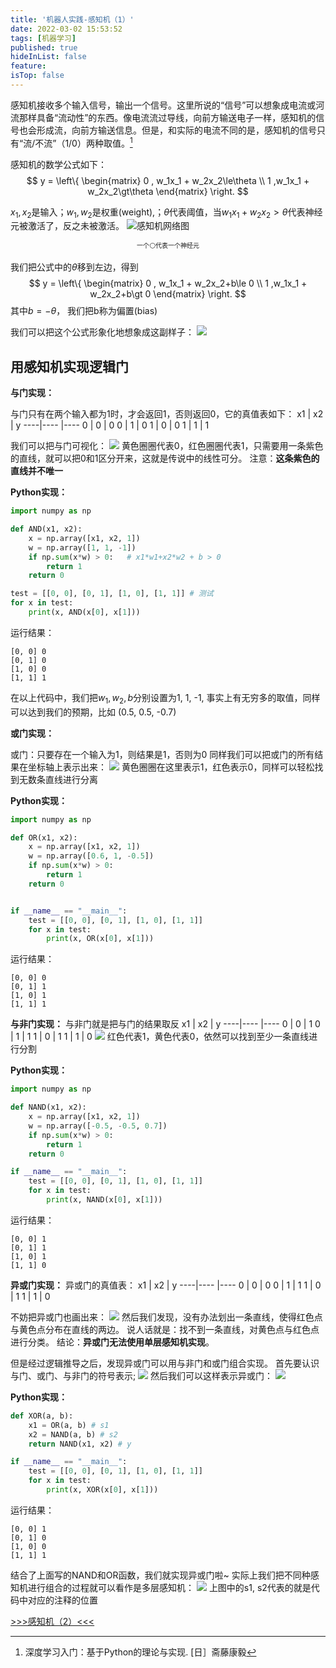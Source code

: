 ```yaml
---
title: '机器人实践-感知机（1）'
date: 2022-03-02 15:53:52
tags: [机器学习]
published: true
hideInList: false
feature: 
isTop: false
---
```

感知机接收多个输入信号，输出一个信号。这里所说的“信号”可以想象成电流或河流那样具备“流动性”的东西。像电流流过导线，向前方输送电子一样，感知机的信号也会形成流，向前方输送信息。但是，和实际的电流不同的是，感知机的信号只有“流/不流”（1/0）两种取值。[^1]

[^1]:  深度学习入门：基于Python的理论与实现. [日］斋藤康毅

感知机的数学公式如下：
$$
y = \left\{
    \begin{matrix}
        0  , w_1x_1 + w_2x_2\le\theta \\ 
        1  ,w_1x_1 + w_2x_2\gt\theta
    \end{matrix}
    \right.
$$

$x_1, x_2$是输入；$w_1, w_2$是权重(weight),；$\theta$代表阈值，当$w_1x_1+w_2x_2\gt\theta$代表神经元被激活了，反之未被激活。
![感知机网络图](../images/1646209262323.png)
<center style="font-size:10px;margin-bottom:10px;">一个⚪代表一个神经元</center>

我们把公式中的$\theta$移到左边，得到
$$
y = \left\{
    \begin{matrix}
        0  , w_1x_1 + w_2x_2+b\le 0 \\ 
        1  ,w_1x_1 + w_2x_2+b\gt 0
    \end{matrix}
    \right.
$$
其中$b=-\theta$， 我们把b称为偏置(bias)

我们可以把这个公式形象化地想象成这副样子：
![](../images/1647362892310.png)

## 用感知机实现逻辑门

**与门实现：**

与门只有在两个输入都为1时，才会返回1，否则返回0，它的真值表如下：
x1  | x2  | y
----|---- |----
0    |   0  |  0
0    |   1  |  0
1    |   0  |  0
1    |    1 |  1

我们可以把与门可视化：
![](../images/1647359412136.jpg)
黄色圈圈代表0，红色圈圈代表1，只需要用一条紫色的直线，就可以把0和1区分开来，这就是传说中的线性可分。
注意：**这条紫色的直线并不唯一**

**Python实现：**
```python
import numpy as np

def AND(x1, x2):
    x = np.array([x1, x2, 1])
    w = np.array([1, 1, -1])
    if np.sum(x*w) > 0:   # x1*w1+x2*w2 + b > 0
        return 1
    return 0

test = [[0, 0], [0, 1], [1, 0], [1, 1]] # 测试
for x in test:
    print(x, AND(x[0], x[1]))
```
运行结果：
```text
[0, 0] 0
[0, 1] 0
[1, 0] 0
[1, 1] 1
```
在以上代码中，我们把$w_1, w_2, b$分别设置为1, 1, -1, 事实上有无穷多的取值，同样可以达到我们的预期，比如 (0.5, 0.5, -0.7)

**或门实现：**

或门：只要存在一个输入为1，则结果是1，否则为0
同样我们可以把或门的所有结果在坐标轴上表示出来：
![](../images/1647359815428.jpg)
黄色圈圈在这里表示1，红色表示0，同样可以轻松找到无数条直线进行分离

**Python实现：**
```python
import numpy as np

def OR(x1, x2):
    x = np.array([x1, x2, 1])
    w = np.array([0.6, 1, -0.5])
    if np.sum(x*w) > 0:
        return 1
    return 0


if __name__ == "__main__":
    test = [[0, 0], [0, 1], [1, 0], [1, 1]]
    for x in test:
        print(x, OR(x[0], x[1]))
```

运行结果：
```text
[0, 0] 0
[0, 1] 1
[1, 0] 1
[1, 1] 1
```

**与非门实现：**
与非门就是把与门的结果取反
x1  | x2  | y
----|---- |----
0    |   0  |  1
0    |   1  |  1
1    |   0  |  1
1    |    1 |  0
![](../images/1647360018607.jpg)
红色代表1，黄色代表0，依然可以找到至少一条直线进行分割

**Python实现：**
```python
import numpy as np

def NAND(x1, x2):
    x = np.array([x1, x2, 1])
    w = np.array([-0.5, -0.5, 0.7])
    if np.sum(x*w) > 0:
        return 1
    return 0

if __name__ == "__main__":
    test = [[0, 0], [0, 1], [1, 0], [1, 1]]
    for x in test:
        print(x, NAND(x[0], x[1]))
```
运行结果：
```text
[0, 0] 1
[0, 1] 1
[1, 0] 1
[1, 1] 0
```

**异或门实现：**
异或门的真值表：
x1  | x2  | y
----|---- |----
0    |   0  |  0
0    |   1  |  1
1    |   0  |  1
1    |    1 |  0

不妨把异或门也画出来：
![](../images/1647361396841.jpg)
然后我们发现，没有办法划出一条直线，使得红色点与黄色点分布在直线的两边。
说人话就是：找不到一条直线，对黄色点与红色点进行分类。
结论：**异或门无法使用单层感知机实现**。

但是经过逻辑推导之后，发现异或门可以用与非门和或门组合实现。
首先要认识与门、或门、与非门的符号表示;
![](../images/1646212010692.png)
然后我们可以这样表示异或门：
![](../images/1646212059793.png)

**Python实现：**
```python
def XOR(a, b):
    x1 = OR(a, b) # s1
    x2 = NAND(a, b) # s2
    return NAND(x1, x2) # y

if __name__ == "__main__":
    test = [[0, 0], [0, 1], [1, 0], [1, 1]]
    for x in test:
        print(x, XOR(x[0], x[1]))
```
运行结果：
```text
[0, 0] 1
[0, 1] 0
[1, 0] 0
[1, 1] 1
```
结合了上面写的NAND和OR函数，我们就实现异或门啦~
实际上我们把不同种感知机进行组合的过程就可以看作是多层感知机：
![](../images/1646212281451.png)
上图中的s1, s2代表的就是代码中对应的注释的位置

[>>>感知机（2）<<<](/post/ji-qi-ren-shi-jian-gan-zhi-ji-2/)
